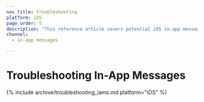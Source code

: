 ```yaml
---
nav_title: Troubleshooting
platform: iOS
page_order: 5
description: "This reference article covers potential iOS in-app message troubleshooting topics."
channel:
  - in-app messages

---
```


# Troubleshooting In-App Messages

{% include archive/troubleshooting_iams.md platform="iOS" %}
